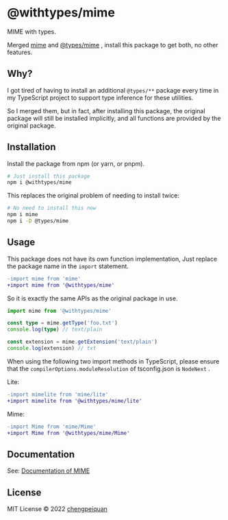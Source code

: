 # @withtypes/mime

MIME with types.

Merged [mime](https://www.npmjs.com/package/mime) and [@types/mime](https://www.npmjs.com/package/@types/mime) , install this package to get both, no other features.

## Why?

I got tired of having to install an additional `@types/**` package every time in my TypeScript project to support type inference for these utilities.

So I merged them, but in fact, after installing this package, the original package will still be installed implicitly, and all functions are provided by the original package.

## Installation

Install the package from npm (or yarn, or pnpm).

```bash
# Just install this package
npm i @withtypes/mime
```

This replaces the original problem of needing to install twice:

```bash
# No need to install this now
npm i mime
npm i -D @types/mime
```

## Usage

This package does not have its own function implementation, Just replace the package name in the `import` statement.

```diff
-import mime from 'mime'
+import mime from '@withtypes/mime'
```

So it is exactly the same APIs as the original package in use.

```ts
import mime from '@withtypes/mime'

const type = mime.getType('foo.txt')
console.log(type) // text/plain

const extension = mime.getExtension('text/plain')
console.log(extension) // txt
```

When using the following two import methods in TypeScript, please ensure that the `compilerOptions.moduleResolution` of tsconfig.json is `NodeNext` .

Lite: 

```diff
-import mimelite from 'mime/lite'
+import mimelite from '@withtypes/mime/lite'
```

Mime: 

```diff
-import Mime from 'mime/Mime'
+import Mime from '@withtypes/mime/Mime'
```

## Documentation

See: [Documentation of MIME](https://github.com/broofa/mime#readme)

## License

MIT License © 2022 [chengpeiquan](https://github.com/chengpeiquan)

